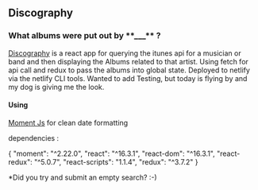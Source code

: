 ## Discography

### What albums were put out by **\*\***\_\_\_**\*\*** ?

[Discography](https://discography.netlify.com/) is a react app for querying the itunes api for a musician or band and then displaying the Albums related to that artist. Using fetch for api call and redux to pass the albums into global state. Deployed to netlify via the netlify CLI tools. Wanted to add Testing, but today is flying by and my dog is giving me the look.

#### Using

[Moment Js](https://momentjs.com/) for clean date formatting

dependencies :

{
"moment": "^2.22.0",
"react": "^16.3.1",
"react-dom": "^16.3.1",
"react-redux": "^5.0.7",
"react-scripts": "1.1.4",
"redux": "^3.7.2"
}

\*Did you try and submit an empty search? :-)
